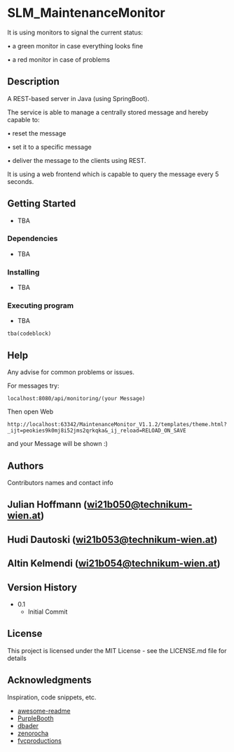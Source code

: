# SLM_MaintenanceMonitor
It is using monitors to signal the current status:

• a green monitor in case everything looks fine

• a red monitor in case of problems

## Description
A REST-based server in Java (using SpringBoot).

The service is able to manage a centrally stored message and hereby capable
to:

• reset the message

• set it to a specific message

• deliver the message to the clients using REST.

It is using a web frontend which is capable to query the message every 5 seconds.

## Getting Started
* TBA

### Dependencies

* TBA

### Installing

* TBA

### Executing program

* TBA
```
tba(codeblock)
```

## Help

Any advise for common problems or issues.

For messages try:
```
localhost:8080/api/monitoring/(your Message)
```
Then open Web
```
http://localhost:63342/MaintenanceMonitor_V1.1.2/templates/theme.html?_ijt=peokies9k0mj8i52jms2qrkqka&_ij_reload=RELOAD_ON_SAVE
```
and your Message will be shown :)

## Authors

Contributors names and contact info

Julian Hoffmann (wi21b050@technikum-wien.at)
-
Hudi Dautoski (wi21b053@technikum-wien.at)
-
Altin Kelmendi (wi21b054@technikum-wien.at)
-

## Version History

* 0.1
    * Initial Commit

## License

This project is licensed under the MIT License - see the LICENSE.md file for details

## Acknowledgments

Inspiration, code snippets, etc.
* [awesome-readme](https://github.com/matiassingers/awesome-readme)
* [PurpleBooth](https://gist.github.com/PurpleBooth/109311bb0361f32d87a2)
* [dbader](https://github.com/dbader/readme-template)
* [zenorocha](https://gist.github.com/zenorocha/4526327)
* [fvcproductions](https://gist.github.com/fvcproductions/1bfc2d4aecb01a834b46)
